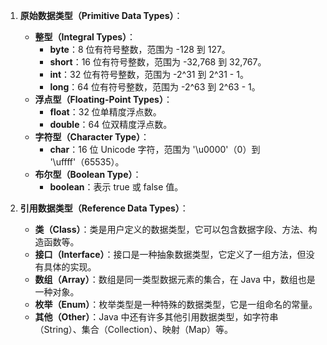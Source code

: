 1. **原始数据类型（Primitive Data Types）**：
    
    - **整型（Integral Types）**：
        - **byte**：8 位有符号整数，范围为 -128 到 127。
        - **short**：16 位有符号整数，范围为 -32,768 到 32,767。
        - **int**：32 位有符号整数，范围为 -2^31 到 2^31 - 1。
        - **long**：64 位有符号整数，范围为 -2^63 到 2^63 - 1。
    - **浮点型（Floating-Point Types）**：
        - **float**：32 位单精度浮点数。
        - **double**：64 位双精度浮点数。
    - **字符型（Character Type）**：
        - **char**：16 位 Unicode 字符，范围为 '\u0000'（0）到 '\uffff'（65535）。
    - **布尔型（Boolean Type）**：
        - **boolean**：表示 true 或 false 值。
2. **引用数据类型（Reference Data Types）**：
    
    - **类（Class）**：类是用户定义的数据类型，它可以包含数据字段、方法、构造函数等。
    - **接口（Interface）**：接口是一种抽象数据类型，它定义了一组方法，但没有具体的实现。
    - **数组（Array）**：数组是同一类型数据元素的集合，在 Java 中，数组也是一种对象。
    - **枚举（Enum）**：枚举类型是一种特殊的数据类型，它是一组命名的常量。
    - **其他（Other）**：Java 中还有许多其他引用数据类型，如字符串（String）、集合（Collection）、映射（Map）等。